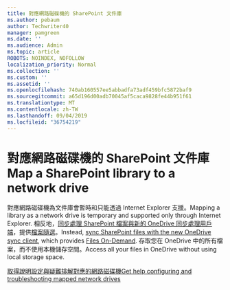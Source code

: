 ```yaml
---
title: 對應網路磁碟機的 SharePoint 文件庫
ms.author: pebaum
author: Techwriter40
manager: pamgreen
ms.date: ''
ms.audience: Admin
ms.topic: article
ROBOTS: NOINDEX, NOFOLLOW
localization_priority: Normal
ms.collection: ''
ms.custom: ''
ms.assetid: ''
ms.openlocfilehash: 740ab160557ee5abbadfa73adf459bfc5872baf9
ms.sourcegitcommit: a65d196d00adb70045af5caca9828fe44b951f61
ms.translationtype: MT
ms.contentlocale: zh-TW
ms.lasthandoff: 09/04/2019
ms.locfileid: "36754219"
---
```

# <a name="map-a-sharepoint-library-to-a-network-drive"></a><span data-ttu-id="e3c7a-102">對應網路磁碟機的 SharePoint 文件庫</span><span class="sxs-lookup"><span data-stu-id="e3c7a-102">Map a SharePoint library to a network drive</span></span>

<span data-ttu-id="e3c7a-103">對應網路磁碟機為文件庫會暫時和只能透過 Internet Explorer 支援。</span><span class="sxs-lookup"><span data-stu-id="e3c7a-103">Mapping a library as a network drive is temporary and supported only through Internet Explorer.</span></span> <span data-ttu-id="e3c7a-104">相反地，[同步處理 SharePoint 檔案與新的 OneDrive 同步處理用戶端](https://support.office.com/article/6de9ede8-5b6e-4503-80b2-6190f3354a88.aspx)，提供[檔案隨選](https://support.office.com/article/0e6860d3-d9f3-4971-b321-7092438fb38e.aspx)。</span><span class="sxs-lookup"><span data-stu-id="e3c7a-104">Instead, [sync SharePoint files with the new OneDrive sync client](https://support.office.com/article/6de9ede8-5b6e-4503-80b2-6190f3354a88.aspx), which provides [Files On-Demand](https://support.office.com/article/0e6860d3-d9f3-4971-b321-7092438fb38e.aspx).</span></span> <span data-ttu-id="e3c7a-105">存取您在 OneDrive 中的所有檔案，而不使用本機儲存空間。</span><span class="sxs-lookup"><span data-stu-id="e3c7a-105">Access all your files in OneDrive without using local storage space.</span></span>
  
[<span data-ttu-id="e3c7a-106">取得說明設定與疑難排解對應的網路磁碟機</span><span class="sxs-lookup"><span data-stu-id="e3c7a-106">Get help configuring and troubleshooting mapped network drives</span></span>](https://go.microsoft.com/fwlink/?linkid=872946)
  

